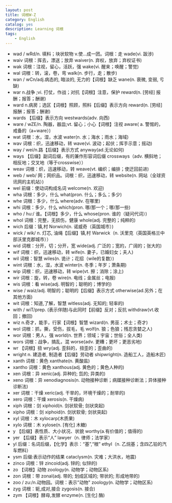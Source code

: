 ```yaml
---
layout: post
title: 词根W-Z
category: English
catalog: yes
description: Learning 词根
tags:
    - English
---
```

* wad / wRd/n. 填料；块状软物  v.使…成一团。词根：走  wade(vi. 跋涉)
* waiv    词根：挥去，漂送；放弃 waiver(n. 弃权，放弃；弃权证书)
* wak 词根：注视，留心，活跃，强   wake(vi. 醒来；唤醒；警觉)
* wal 词根：转，滚，卷，弯  walk(n. 步行，走；散步)
* wan / wCn/adj.病态的, 暗淡的, 无力的【词根】缺乏   wane(n.  衰微, 变弱, 亏缺)
* war n.战争 ;vi. 打仗，作战；对抗【词根】注意，保护 reward(n. [劳经] 报酬；报答；酬谢)
* ward    n.病房；选区【词根】照顾，照料【后缀】表示方向    reward(n. [劳经] 报酬；报答；酬谢)
* wards   【后缀】表示方向    westwards(adv. 向西)
* ware    / wZE/n. 陶器，器皿;vt. 留心；小心【词根】注视  aware( a. 警惕的，戒备的（a+ware）)
* wat 词根：水，湿，水波   water(n. 水；海水；雨水；海域)
* wav 词根：织，迅速移动，转 wave(vi. 波动；起伏；挥手示意；摇动)
* way / wei/n.路【后缀】表示方式   anyway(ad.无论如何)
* ways    【后缀】副词后缀，有的兼作形容词后缀  crossways（adv. 横斜地；相反地；交叉地（等于crosswise））
* weav    词根：织，迅速移动，转 weave(vt. 编织；编排；使迂回前进)
* web / web/  网；网织品。词根：织，迅速移动，转   website(n. 网站（全球资讯网的主机站）)
* wel 前缀：使动词构成名词  welcome(n. 欢迎)
* wha 词根：多少，什么    what(pron. 什么；多么；多少)
* whe 词根：多少，什么    where(adv. 在哪里)
* whi 词根：多少，什么    which(pron. 哪/那一个；哪/那一些)
* who / hu:/  谁。【词根】多少，什么 whose(pron. 谁的（疑问代词）)
* whol    词根：完整，无损伤，健康    whole(adj. 完整的；纯粹的)
* wich    后缀：镇,村  Norwich(n. 诺威奇（英国城市）)
* wick    / wik/ n. 灯芯, 油绳【后缀】镇,村 Warwick（n. 沃里克（英国英格兰中部沃里克郡城市））
* wid 词根：分开，切；分开，宽    wide(adj. 广泛的；宽的，广阔的；张大的)
* wif 词根：织，迅速移动，转 wife(n. 妻子，已婚妇女；夫人)
* wil 词根：智慧   wiles(n. 诡计；花招（wile的复数）)
* wint    词根：水，湿，水波   winter(n. 冬季；年岁；萧条期)
* wip 词根：织，迅速移动，转 wipe(vt. 擦；消除；涂上)
* wir 词根：旋，转，卷    wire(n. 电线；金属丝；电报)
* wis 词根：看    wise(adj. 明智的；聪明的；博学的)
* wise    / waiz/adj. 明智的；聪明的【后缀】表示方式 otherwise(ad.另外；在其他方面)
* wit 词根：知道,了解，智慧 witless(adj.  无知的; 轻率的)
* with    / wiT/prep. (表示伴随)与此同时【前缀】反对；反抗 withdraw(vt.收回；撤回)
* wiz n.奇才，能手，行家【词根】智慧    wizard(n. 男巫；术士；奇才)
* wol 词根：抓，撕，受伤，拔毛，毛  wolf(n. 狼；色狼；残忍贪婪之人)
* wor 词根：男人，强 world(n. 世界；领域；宇宙；世俗；全人类)
* wors    词根：战争，搞乱，混  worse(adv. 更糟；更坏；更恶劣地)
* wr  【词根】扭   wry(adj. 歪斜的，扭歪的；歪曲的)
* wright  n.  建造者, 制造者【后缀】劳动者     shipwright(n. 造船工人，造船木匠)
* xanth   词根：黄色   xanthate(n. 黄酸盐)
* xantho  词根：黄色   xanthous(adj. 黄色的；黄色人种的)
* xen 词根：异    xenic(adj.  异种的; 氙的; 异类的)
* xeno    词根：异    xenodiagnosis(n. 动物接种诊断；病媒接种诊断法；异体接种诊断法)
* xer 词根：干燥   xeric(adj. 干旱的，环境干燥的；耐旱的)
* xero    词根：干燥   xerosis(n. 干燥病)
* xiph    词根：剑    xiphoid(n.  剑状软骨; 剑状突起)
* xipho   词根：剑    xiphoid(n.  剑状软骨; 剑状突起)
* xyl 词根：木    xylocarp(木质果)
* xylo    词根：木    xylose(n. [有化] 木糖)
* y   【后缀】表性质、大小状况、状貌 worthy(a.有价值的；值得的)
* yer 【后缀】表示“人”   lawyer（n. 律师；法学家）
* yl  后缀：名词后缀，【化学】表示：“基”,“根”  ethyl（n. 乙烷基；含四乙铅的汽车燃料）
* ysm 后缀:表示动作的结果      cataclysm(n. 灾难；大洪水，地震)
* zinco   词根：锌    zincoid(adj.  锌的; 似锌的)
* zo  【词根】动物  zoology(n. 动物学；动物区系)
* zon 词根：带    zonal(adj.  带的; 划成区域的; 带状的; 形成地带的)
* zoo / zu:/n.动物园。词根：表示"动物"   zoology(n. 动物学；动物区系)
* zyg 词根：轭,成对,接合  zygosis(n.  接合)
* zym 【词根】酵母,发酵   enzyme(n. [生化] 酶)
